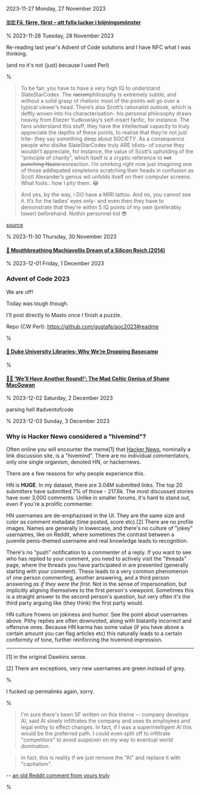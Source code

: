 2023-11-27 Monday, 27 November 2023

#### [&#x1F1F8;&#x1F1EA; Få, färre, färst – att fylla luckor i böjningsmönster](https://sprakbruk.fi/artiklar/fa-farre-farst-att-fylla-luckor-i-bojningsmonster/)

%
2023-11-28 Tuesday, 28 November 2023

Re-reading last year's Advent of Code solutions and I have NFC what I was thinking.

(and no it's not (just) because I used Perl)

%

> To be fair, you have to have a very high IQ to understand SlateStarCodex. The <strike>racism</strike>philosophy is extremely subtle, and without a solid grasp of rhetoric most of the points will go over a typical viewer’s head. There’s also Scott’s rationalist outlook, which is deftly woven into his characterisation- his personal philosophy draws heavily from Eliezer Yudkowsky’s self-insert fanfic, for instance. The fans understand this stuff; they have the intellectual capacity to truly appreciate the depths of these points, to realise that they’re not just trite- they say something deep about SOCIETY. As a consequence people who dislike SlateStarCodex truly ARE idiots- of course they wouldn’t appreciate, for instance, the value of Scott’s upholding of the “principle of charity”, which itself is a cryptic reference to <strike>not punching Nazis</strike>neoreaction. I’m smirking right now just imagining one of those addlepated simpletons scratching their heads in confusion as Scott Alexander’s genius wit unfolds itself on their computer screens. What fools.. how I pity them. 😂

> And yes, by the way, i DO have a MIRI tattoo. And no, you cannot see it. It’s for the ladies’ eyes only- and even then they have to demonstrate that they’re within 5 IQ points of my own (preferably lower) beforehand. Nothin personnel kid 😎

[source](https://awful.systems/archives/thread/axmwsv#ehunkux)

%
2023-11-30 Thursday, 30 November 2023

#### [🔗 Mouthbreathing Machiavellis Dream of a Silicon Reich (2014)](https://thebaffler.com/latest/mouthbreathing-machiavellis)

%
2023-12-01 Friday,  1 December 2023

### Advent of Code 2023

We are off!

Today was tough though.

I'll post directly to Masto once I finish a puzzle.

Repo (CW Perl): https://github.com/gustafe/aoc2023#readme

%

#### [🔗 Duke University Libraries: Why We’re Dropping Basecamp](https://blogs.library.duke.edu/blog/2023/11/30/why-were-dropping-basecamp/)

%

#### [🔗🎵 ‘We’ll Have Another Round!’: The Mad Celtic Genius of Shane MacGowan](https://www.rollingstone.com/music/music-features/shane-macgowan-pogues-tribute-1234906697/) 

%
2023-12-02 Saturday,  2 December 2023

parsing hell \#adventofcode

%
2023-12-03 Sunday,  3 December 2023

### Why is Hacker News considered a "hivemind"?

Often online you will encounter the meme[1] that [Hacker News](https://news.ycombinator.com), nominally a link discussion site,  is a "hivemind". There are no individual commentators, only one single organism, denoted HN, or hackernews. 

There are a few reasons for why people experience this.

HN is __HUGE__. In my dataset, there are 3.04M submitted links. The top 20 submitters have submitted 7% of those - 217.6k. The most discussed stories have over 3,000 comments. Unlike in smaller forums, it's hard to stand out, even if you're a prolific commenter. 

HN usernames are de-emphazised in the UI. They are the same size and color as comment metadata (time posted, score etc).[2] There are no profile images. Names are generally in lowercase, and there's no culture of "jokey" usernames, like on Reddit, where sometimes the contrast between a juvenile penis-themed username and real knowledge leads to recognition. 

There's no "push" notification to a commenter of a reply. If you want to see who has replied to your comment, you need to actively visit the "threads" page, where the threads you have participated in are presented (generally starting with your comment). These leads to a very common phenomenon of one person commenting, another answering, and a third person answering *as if they were the first*. Not in the sense of impersonation, but implicitly aligning themselves to the first person's viewpoint. Sometimes this is a straight answer to the second person's question, but very often it's the third party arguing like (they think) the first party would.

HN culture frowns on jokiness and humor. See the point about usernames above. Pithy replies are often downvoted, along with blatantly incorrect and offensive ones. Because HN karma has some value (if you have above a certain amount you can flag articles etc) this naturally leads to a certain conformity of tone, further reinforcing the hivemind impression.

---

[1] in the original Dawkins sense.

[2] There are exceptions, very new usernames are green instead of grey.

%

I fucked up permalinks again, sorry. 

%

> I'm sure there's been SF written on this theme -- company develops AI, said AI slowly infiltrates the company and uses its employees and legal entity to effect changes. In fact, if I was a superintelligent AI this would be the preferred path. I could even split off to infiltrate "competitors" to avoid suspicion on my way to eventual world domination.

> In fact, this is reality if we just remove the "AI" and replace it with "capitalism".

-- [an old Reddit comment from yours truly](https://www.reddit.com/r/SneerClub/comments/13qww4n/we_are_super_super_fucked_meet_the_man_trying_to/jljafn3/)

%
